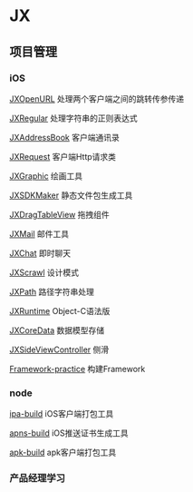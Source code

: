 # JX

## 项目管理

### iOS

[JXOpenURL](https://github.com/andy0323/JXOpenURL) 处理两个客户端之间的跳转传参传递

[JXRegular](https://github.com/andy0323/JXRegular) 处理字符串的正则表达式

[JXAddressBook](https://github.com/andy0323/JXAddressBook) 客户端通讯录

[JXRequest](https://github.com/andy0323/JXRequest) 客户端Http请求类

[JXGraphic](https://github.com/andy0323/JXGraphic) 绘画工具

[JXSDKMaker](https://github.com/andy0323/JXSDKMaker) 静态文件包生成工具

[JXDragTableView](https://github.com/andy0323/JXDragTableView) 拖拽组件

[JXMail](https://github.com/andy0323/JXMail) 邮件工具

[JXChat](https://github.com/andy0323/JXChat) 即时聊天

[JXScrawl](https://github.com/andy0323/JXScrawl) 设计模式

[JXPath](https://github.com/andy0323/JXPath) 路径字符串处理

[JXRuntime](https://github.com/andy0323/JXRuntime) Object-C语法版

[JXCoreData](https://github.com/andy0323/JXCoreData) 数据模型存储

[JXSideViewController](https://github.com/andy0323/JXSideViewController) 侧滑

[Framework-practice](https://github.com/andy0323/Framework-practice) 构建Framework

### node

[ipa-build](https://github.com/andy0323/ipa-build) iOS客户端打包工具

[apns-build](https://github.com/andy0323/apns-build) iOS推送证书生成工具

[apk-build](https://github.com/andy0323/apk-build) apk客户端打包工具

### 产品经理学习

